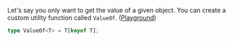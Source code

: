 Let's say you only want to get the value of a given object. You can create a custom utility function called `ValueOf`. ([Playground](https://www.typescriptlang.org/play?#code/C4TwDgpgBAaghgGwK4QPIDMA8AVAfFAXimwG0BrCEAe3WIF0BuAKCYGMqA7AZ2CgCEkwYJwDKoBNCIBvJlCgAFAEoBJALIBBRQE0AXFABEYAE4BLALZwjIfQBpZUEQFEAwqgByAEU26DXCOw4AE0trOwBfKDguKACeZiZQSH5BYQ4xEAlscElYRBQMTESIGmShUXEIXAYgA))

````ts
type ValueOf<T> = T[keyof T];
````
